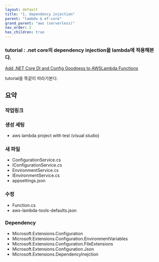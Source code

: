 ```yaml
---
layout: default
title: "1. dependency injection"
parent: "lambda & ef-core"
grand_parent: "aws (serverless)"
nav_order: 2
has_children: true
---
```


### tutorial : .net core의 dependency injection을 lambda에 적용해본다.

[Add .NET Core DI and Config Goodness to AWSLambda Functions](https://blog.tonysneed.com/2018/12/16/add-net-core-di-and-config-goodness-to-aws-lambda-functions/)

tutorial을 똑같이 따라가본다.

## 요약

### 작업링크


### 생성 세팅
* aws lambda project with test (visual studio)

### 새 파일
- ConfigurationService.cs
- IConfigurationService.cs
- EnvironmentService.cs
- IEnvironmentService.cs
- appsettings.json
### 수정
- Function.cs
- aws-lambda-tools-defaults.json
### Dependency
- Microsoft.Extensions.Configuration
- Microsoft.Extensions.Configuration.EnvironmentVariables
- Microsoft.Extensions.Configuration.FileExtensions
- Microsoft.Extensions.Configuration.Json
- Microsoft.Extensions.DependencyInejction
